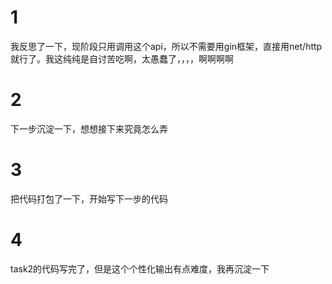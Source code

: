# 1
我反思了一下，现阶段只用调用这个api，所以不需要用gin框架，直接用net/http就行了。我这纯纯是自讨苦吃啊，太愚蠢了，，，，啊啊啊啊

# 2
下一步沉淀一下，想想接下来究竟怎么弄

# 3 
把代码打包了一下，开始写下一步的代码

# 4
task2的代码写完了，但是这个个性化输出有点难度，我再沉淀一下